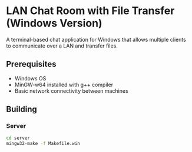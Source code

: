# LAN Chat Room with File Transfer (Windows Version)

A terminal-based chat application for Windows that allows multiple clients to communicate over a LAN and transfer files.

## Prerequisites
- Windows OS
- MinGW-w64 installed with g++ compiler
- Basic network connectivity between machines

## Building

### Server
```bash
cd server
mingw32-make -f Makefile.win